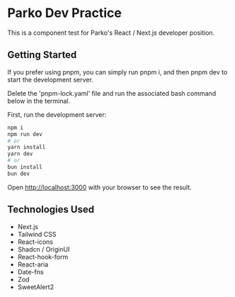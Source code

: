 # Parko Dev Practice

This is a component test for Parko's React / Next.js developer position.

## Getting Started

<!-- PNPM -->

If you prefer using pnpm, you can simply run pnpm i, and then pnpm dev
to start the development server.

<!-- NPM -->

Delete the 'pnpm-lock.yaml' file and run the associated bash command
below in the terminal.

First, run the development server:

```bash
npm i
npm run dev
# or
yarn install
yarn dev
# or
bun install
bun dev
```

Open [http://localhost:3000](http://localhost:3000) with your browser
to see the result.

## Technologies Used

-   Next.js
-   Tailwind CSS
-   React-icons
-   Shadcn / OriginUI
-   React-hook-form
-   React-aria
-   Date-fns
-   Zod
-   SweetAlert2
